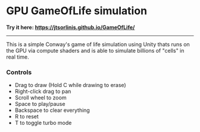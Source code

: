 # GPU GameOfLife simulation

**Try it here: https://jtsorlinis.github.io/GameOfLife/**

---

This is a simple Conway's game of life simulation using Unity thats runs on the GPU via compute shaders and is able to simulate billions of "cells" in real time.

### Controls
- Drag to draw (Hold C while drawing to erase)
- Right-click drag to pan
- Scroll wheel to zoom
- Space to play/pause
- Backspace to clear everything
- R to reset
- T to toggle turbo mode
